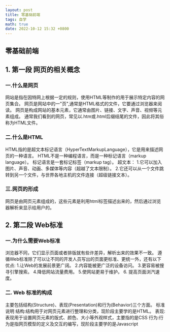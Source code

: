 ```yaml
---
layout: post
title: 零基础前端
tags: 自学
math: true
date: 2022-10-12 15:32 +0800
---
```


## 零基础前端

## 1. 第一段 网页的相关概念

### 一.什么是网页

网站是指在因特网上根据一定的规则，使用HTML等制作的用于展示特定内容的网页集合。
网页是网站中的一"页",通常是HTML格式的文件，它要通过浏览器来阅读。
网页是构成网站的基本元素，它通常由图片、链接、文字、声音、视频等元素组成。
通常我们看到的网页，常见以.htm或.html后缀结尾的文件，因此将其俗称为HTML文件。

### 二.什么是HTML

HTML指的是超文本标记语言（HyperTextMarkupLanguage），它是用来描述网页的一种语言。
HTML不是一种编程语言，而是一种标记语言（markup language）。
标记语言是一套标记标签（markup tag）。
超文本：
1.它可以加入图片、声音、动画、多媒体等内容（超越了文本限制）。
2.它还可以从一个文件跳转到另一个文件，与世界各地主机的文件连接（超级链接文本）。

### 三.网页的形成

网页是由网页元素组成的，这些元素是利用html标签描述出来的，然后通过浏览器解析来显示给用户的。

## 2. 第二段 Web标准

### 一.为什么需要Web标准

浏览器不同，它们显示页面或者排版就有些许差异，解析出来的效果不一致。
遵循Web标准除了可以让不同的开发人员写出的页面更标准、更统一外，还有以下优点:
1.让Web的发展前景更广阔。
2.内容能被更广泛的设备访问。
3.更容易被搜寻引擎搜索。
4.降低网站流量费用。
5.使网站更易于维护。
6. 提高页面浏汽速度。

### 二. Web 标准的构成

主要包括结构(Structure)、表现(Presentation)和行为(Behavior)三个方面。
标准          说明 
结构:结构用于对网页元素进行整理和分类，现阶段主要学的是HTML。 
表现:表现用于设置网页元素的版式、颜色、大小等外观样式，主要指的是CSS 
行为:行为是指网页模型的定义及交互的编写，现阶段主要学的是Javascript

